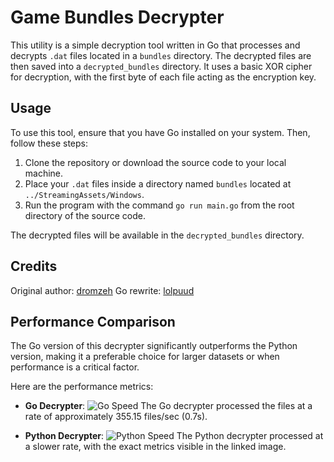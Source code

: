 # Game Bundles Decrypter

This utility is a simple decryption tool written in Go that processes and decrypts `.dat` files located in a `bundles` directory. The decrypted files are then saved into a `decrypted_bundles` directory. It uses a basic XOR cipher for decryption, with the first byte of each file acting as the encryption key.

## Usage

To use this tool, ensure that you have Go installed on your system. Then, follow these steps:

1. Clone the repository or download the source code to your local machine.
2. Place your `.dat` files inside a directory named `bundles` located at `../StreamingAssets/Windows`.
3. Run the program with the command `go run main.go` from the root directory of the source code.

The decrypted files will be available in the `decrypted_bundles` directory.

## Credits

Original author: [dromzeh](https://github.com/dromzeh)
Go rewrite: [lolpuud](https://github.com/lolpuud)

## Performance Comparison

The Go version of this decrypter significantly outperforms the Python version, making it a preferable choice for larger datasets or when performance is a critical factor.

Here are the performance metrics:

- **Go Decrypter**:
  ![Go Speed](https://cdn.signed.host/6542c2ad433ded5b2a172c16/iUeXe.png)
  The Go decrypter processed the files at a rate of approximately 355.15 files/sec (0.7s).

- **Python Decrypter**:
  ![Python Speed](https://cdn.signed.host/6542c2ad433ded5b2a172c16/A9zjG.png)
  The Python decrypter processed at a slower rate, with the exact metrics visible in the linked image.
